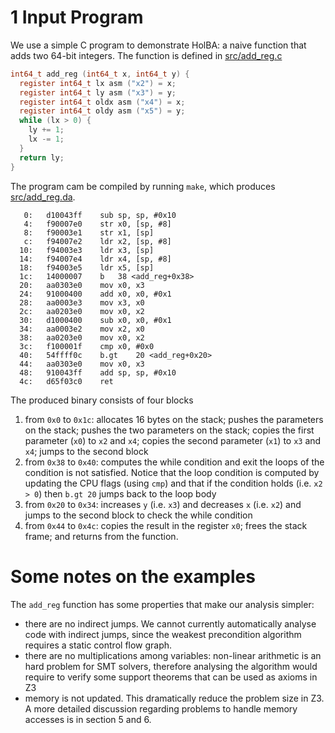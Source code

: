 # 1 Input Program
We use a simple C program to demonstrate HolBA: a naive function that
adds two 64-bit integers. The function is defined in [src/add_reg.c](src/add_reg.c)

```C
int64_t add_reg (int64_t x, int64_t y) {
  register int64_t lx asm ("x2") = x;
  register int64_t ly asm ("x3") = y;
  register int64_t oldx asm ("x4") = x;
  register int64_t oldy asm ("x5") = y;
  while (lx > 0) {
    ly += 1;
    lx -= 1;
  }
  return ly;
}
```
The program cam be
compiled by running `make`, which produces
[src/add_reg.da](src/add_reg.da).
```
   0:	d10043ff 	sub	sp, sp, #0x10
   4:	f90007e0 	str	x0, [sp, #8]
   8:	f90003e1 	str	x1, [sp]
   c:	f94007e2 	ldr	x2, [sp, #8]
  10:	f94003e3 	ldr	x3, [sp]
  14:	f94007e4 	ldr	x4, [sp, #8]
  18:	f94003e5 	ldr	x5, [sp]
  1c:	14000007 	b	38 <add_reg+0x38>
  20:	aa0303e0 	mov	x0, x3
  24:	91000400 	add	x0, x0, #0x1
  28:	aa0003e3 	mov	x3, x0
  2c:	aa0203e0 	mov	x0, x2
  30:	d1000400 	sub	x0, x0, #0x1
  34:	aa0003e2 	mov	x2, x0
  38:	aa0203e0 	mov	x0, x2
  3c:	f100001f 	cmp	x0, #0x0
  40:	54ffff0c 	b.gt	20 <add_reg+0x20>
  44:	aa0303e0 	mov	x0, x3
  48:	910043ff 	add	sp, sp, #0x10
  4c:	d65f03c0 	ret
```
The produced binary consists of four blocks
1. from `0x0` to `0x1c`: allocates 16 bytes on the stack; pushes the
   parameters on the stack; pushes the two parameters on the stack;
   copies the first parameter (`x0`) to `x2`
   and `x4`; copies the second parameter (`x1`) to `x3`
   and `x4`; jumps to the second block
2. from `0x38` to `0x40`: computes the while condition and exit the
   loops of the condition is not satisfied. Notice that the loop
   condition is computed by updating the CPU flags (using `cmp`) and
   that if the condition holds (i.e. `x2 > 0`) then `b.gt 20`
   jumps back to the loop body
3. from `0x20` to `0x34`: increases `y` (i.e. `x3`) and decreases `x`
   (i.e. `x2`) and jumps to the second block to check the while
   condition
4. from `0x44` to `0x4c`: copies the result in the register `x0`; frees
   the stack frame; and returns from the function.

# Some notes on the examples
The `add_reg` function has some properties that make our analysis
simpler:
* there are no indirect jumps. We cannot currently automatically
  analyse code with indirect jumps, since the weakest precondition
  algorithm requires a static control flow graph.
* there are no multiplications among variables: non-linear arithmetic
  is an hard problem for SMT solvers, therefore analysing the
  algorithm would require to verify some support theorems that can be
  used as axioms in Z3
* memory is not updated. This dramatically reduce the problem size in
  Z3. A more detailed discussion regarding problems to handle memory
  accesses is in section 5 and 6.
  
